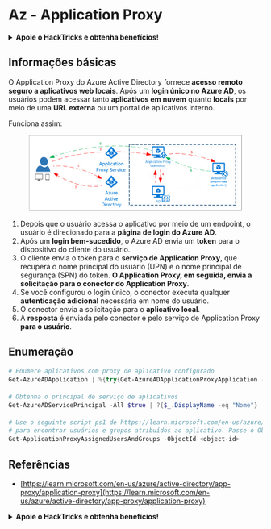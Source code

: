 # Az - Application Proxy

<details>

<summary><strong>Apoie o HackTricks e obtenha benefícios!</strong></summary>

* Se você deseja ver sua **empresa anunciada no HackTricks** ou se deseja acessar a **última versão do PEASS ou baixar o HackTricks em PDF**, confira os [**PLANOS DE ASSINATURA**](https://github.com/sponsors/carlospolop)!
* Adquira o [**oficial PEASS & HackTricks swag**](https://peass.creator-spring.com)
* Descubra [**The PEASS Family**](https://opensea.io/collection/the-peass-family), nossa coleção exclusiva de [**NFTs**](https://opensea.io/collection/the-peass-family)
* **Junte-se ao** 💬 [**grupo do Discord**](https://discord.gg/hRep4RUj7f) ou ao [**grupo do telegram**](https://t.me/peass) ou **siga-me** no **Twitter** 🐦 [**@carlospolopm**](https://twitter.com/carlospolopm).
* **Compartilhe suas técnicas de hacking enviando PRs para os repositórios do** [**HackTricks**](https://github.com/carlospolop/hacktricks) e [**HackTricks Cloud**](https://github.com/carlospolop/hacktricks-cloud) no github.

</details>

## Informações básicas

O Application Proxy do Azure Active Directory fornece **acesso remoto seguro a aplicativos web locais**. Após um **login único no Azure AD**, os usuários podem acessar tanto **aplicativos em nuvem** quanto **locais** por meio de uma **URL externa** ou um portal de aplicativos interno.

Funciona assim:

<figure><img src="../../../.gitbook/assets/image (86).png" alt=""><figcaption></figcaption></figure>

1. Depois que o usuário acessa o aplicativo por meio de um endpoint, o usuário é direcionado para a **página de login do Azure AD**.
2. Após um **login bem-sucedido**, o Azure AD envia um **token** para o dispositivo do cliente do usuário.
3. O cliente envia o token para o **serviço de Application Proxy**, que recupera o nome principal do usuário (UPN) e o nome principal de segurança (SPN) do token. **O Application Proxy, em seguida, envia a solicitação para o conector do Application Proxy**.
4. Se você configurou o login único, o conector executa qualquer **autenticação adicional** necessária em nome do usuário.
5. O conector envia a solicitação para o **aplicativo local**.
6. A **resposta** é enviada pelo conector e pelo serviço de Application Proxy **para o usuário**.

## Enumeração

```powershell
# Enumere aplicativos com proxy de aplicativo configurado
Get-AzureADApplication | %{try{Get-AzureADApplicationProxyApplication -ObjectId $_.ObjectID;$_.DisplayName;$_.ObjectID}catch{}}

# Obtenha o principal de serviço de aplicativos
Get-AzureADServicePrincipal -All $true | ?{$_.DisplayName -eq "Nome"}

# Use o seguinte script ps1 de https://learn.microsoft.com/en-us/azure/active-directory/app-proxy/scripts/powershell-display-users-group-of-app
# para encontrar usuários e grupos atribuídos ao aplicativo. Passe o ObjectID do Principal de Serviço para ele
Get-ApplicationProxyAssignedUsersAndGroups -ObjectId <object-id>
```

## Referências

* [https://learn.microsoft.com/en-us/azure/active-directory/app-proxy/application-proxy](https://learn.microsoft.com/en-us/azure/active-directory/app-proxy/application-proxy)

<details>

<summary><strong>Apoie o HackTricks e obtenha benefícios!</strong></summary>

* Se você deseja ver sua **empresa anunciada no HackTricks** ou se deseja acessar a **última versão do PEASS ou baixar o HackTricks em PDF**, confira os [**PLANOS DE ASSINATURA**](https://github.com/sponsors/carlospolop)!
* Adquira o [**oficial PEASS & HackTricks swag**](https://peass.creator-spring.com)
* Descubra [**The PEASS Family**](https://opensea.io/collection/the-peass-family), nossa coleção exclusiva de [**NFTs**](https://opensea.io/collection/the-peass-family)
* **Junte-se ao** 💬 [**grupo do Discord**](https://discord.gg/hRep4RUj7f) ou ao [**grupo do telegram**](https://t.me/peass) ou **siga-me** no **Twitter** 🐦 [**@carlospolopm**](https://twitter.com/carlospolopm).
* **Compartilhe suas técnicas de hacking enviando PRs para os repositórios do** [**HackTricks**](https://github.com/carlospolop/hacktricks) e [**HackTricks Cloud**](https://github.com/carlospolop/hacktricks-cloud) no github.

</details>